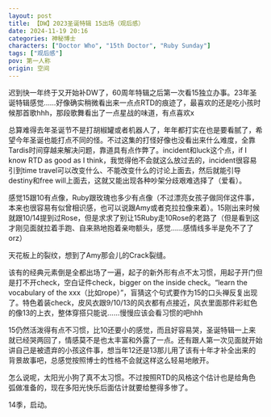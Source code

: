 ```yaml
---
layout: post
title: 【DW】2023圣诞特辑 15出场（观后感）
date: 2024-11-19 20:16
categories: 神秘博士
characters: ["Doctor Who", "15th Doctor", "Ruby Sunday"]
tags: ["观后感"]
pov: 第一人称
origin: 空间
---
```


迟到快一年终于又开始补DW了，60周年特辑之后第一次看15独立办事。23年圣诞特辑感觉……好像确实稍微看出来一点点RTD的痕迹了，最喜欢的还是吃小孩时候那首歌hhh，那段歌舞看出了一点星战的味道，有点喜欢x

总算难得去年圣诞节不是打胡椒罐或者机器人了，年年都打实在也是要看腻了，希望今年圣诞也能打点不同的怪。不过这集的打怪好像也没看出来什么难度，全靠Tardis时间穿越来解决问题，靠道具有点作弊了。incident和luck这个点，if I know RTD as good as I think，我觉得他不会就这么放过去的，incident很容易引到time travel可以改变什么、不能改变什么的讨论上面去，然后就能引导destiny和free will上面去，这就又能出现各种吵架分歧艰难选择了（爱看）。

感觉15跟10有点像，Ruby跟玫瑰也多少有点像（不过漂亮女孩子做同伴这件事，本来也很容易有似曾相识感，也可以说跟Amy或者克拉拉像来着）。15刚出来时候就跟10/14提到过Rose，但是求求了别让15Ruby走10Rose的老路了（但是看到这才刚见面就拉着手跑、自来熟地抱着亲吻额头，感觉……感情线多半是免不了了orz）

天花板上的裂纹，想到了Amy那会儿的Crack裂缝。

该有的经典元素倒是全都出场了一遍，起子的新外形有点不太习惯，用起子开门但是打不开check，空白证件check，bigger on the inside check。“learn the vocabulary of the xxx（比如rope）”，盲猜这个句式要作为15的口头禅反复出现了。特色着装check，皮风衣跟9/10/13的风衣都有点接近，风衣里面那件彩虹色的像13的上衣，整体穿搭只能说……慢慢应该会看习惯的吧hhh

15仍然活泼得有点不习惯，比10还要小的感觉，而且好容易哭，圣诞特辑一上来就已经哭两回了，情感莫不是也太丰富和外露了一点。还有跟人第一次见面就开始讲自己是被遗弃的小孩这件事，想当年12还是13那儿用了该有十年才补全出来的背景故事吧，总感觉按照博士的性格不会就这样这么轻易地敞开。

怎么说呢，太阳光小狗了真不太习惯。不过按照RTD的风格这个估计也是给角色弧做准备的，现在多阳光快乐后面估计就要给整得多惨了。

14季，启动。
